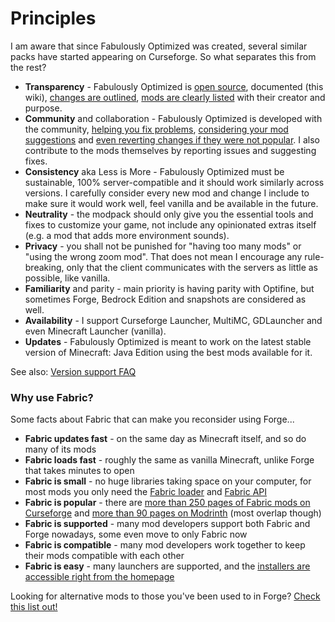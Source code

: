 # Principles

I am aware that since Fabulously Optimized was created, several similar packs have started appearing on Curseforge. So what separates this from the rest?

* **Transparency** - Fabulously Optimized is [open source](https://github.com/Fabulously-Optimized/fabulously-optimized/blob/main/LICENSE.md), documented (this wiki), [changes are outlined](https://github.com/Fabulously-Optimized/fabulously-optimized/blob/main/CHANGELOG.md), [mods are clearly listed](https://github.com/Fabulously-Optimized/fabulously-optimized#included-mods) with their creator and purpose.
* **Community** and collaboration - Fabulously Optimized is developed with the community, [helping you fix problems](https://www.curseforge.com/minecraft/modpacks/fabulously-optimized#reply), [considering your mod suggestions](https://github.com/Fabulously-Optimized/fabulously-optimized/issues) and [even reverting changes if they were not popular](https://github.com/Fabulously-Optimized/fabulously-optimized/blob/main/CHANGELOG.md#131-2020-09-29). I also contribute to the mods themselves by reporting issues and suggesting fixes.
* **Consistency** aka Less is More - Fabulously Optimized must be sustainable, 100% server-compatible and it should work similarly across versions. I carefully consider every new mod and change I include to make sure it would work well, feel vanilla and be available in the future.
* **Neutrality** - the modpack should only give you the essential tools and fixes to customize your game, not include any opinionated extras itself (e.g. a mod that adds more environment sounds).
* **Privacy** - you shall not be punished for "having too many mods" or "using the wrong zoom mod". That does not mean I encourage any rule-breaking, only that the client communicates with the servers as little as possible, like vanilla.
* **Familiarity** and parity - main priority is having parity with Optifine, but sometimes Forge, Bedrock Edition and snapshots are considered as well.
* **Availability** - I support Curseforge Launcher, MultiMC, GDLauncher and even Minecraft Launcher (vanilla).
* **Updates** - Fabulously Optimized is meant to work on the latest stable version of Minecraft: Java Edition using the best mods available for it.

See also: [Version support FAQ](version-support.md)

### Why use Fabric?

Some facts about Fabric that can make you reconsider using Forge...

* **Fabric updates fast** - on the same day as Minecraft itself, and so do many of its mods
* **Fabric loads fast** - roughly the same as vanilla Minecraft, unlike Forge that takes minutes to open
* **Fabric is small** - no huge libraries taking space on your computer, for most mods you only need the [Fabric loader](https://fabricmc.net/use/) and [Fabric API](https://www.curseforge.com/minecraft/mc-mods/fabric-api)
* **Fabric is popular** - there are [more than 250 pages of Fabric mods on Curseforge](https://www.curseforge.com/minecraft/mc-mods?filter-game-version=2020709689:7499) and [more than 90 pages on Modrinth](https://modrinth.com/mods?q=\&f=categories%3Afabric) (most overlap though)
* **Fabric is supported** - many mod developers support both Fabric and Forge nowadays, some even move to only Fabric now
* **Fabric is compatible** - many mod developers work together to keep their mods compatible with each other
* **Fabric is easy** - many launchers are supported, and the [installers are accessible right from the homepage](https://fabricmc.net/use/?page=installer)

Looking for alternative mods to those you've been used to in Forge? [Check this list out!](https://gist.github.com/TrueCP6/4853f15015b210fd3b1e210e9e485f83#file-forge-to-fabric-ports-md)
